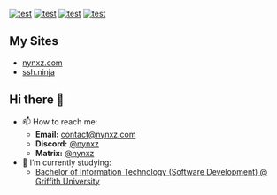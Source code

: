 <a href="https://www.linkedin.com/in/henry-lee-3042b27a/" target="_"><img alt="test" src="https://utfs.io/f/jL4aA76oE2PI0frFODyLZsxveEUG2aQKXyYgjMIzn9fkit1B"/></a>
<a href="mailto:contact@nynxz.com"><img alt="test" src="https://utfs.io/f/jL4aA76oE2PI98QUr03GiVF3GOc06gTuzrUMtPjKEmlsvnS5"/></a>
<a href="https://nynxz.com" target="_"><img alt="test" src="https://utfs.io/f/jL4aA76oE2PIyV5w8qj2VldLhzs0t93nDmqryQiHBwuUxIPc"/></a>
<a href="https://app.hackthebox.com/profile/462133" target="_"><img alt="test" src="https://utfs.io/f/jL4aA76oE2PIOADAP295Lv4QBzj8g9wq36DVk2YMi0mPfXeG"/></a>
## My Sites
<ul>
  <li><a href="https://nynxz.com">nynxz.com</a></li>
  <li><a href="https://ssh.ninja">ssh.ninja</a></li>
</ul>

## Hi there 👋
- 📫 How to reach me: 
  - **Email:**   <contact@nynxz.com>
  - **Discord:** [@nynxz](https://discord.com/users/282803112828469248)
  - **Matrix:**  [@nynxz](https://matrix.to/nynxz#/@nynxz:matrix.org)
- 🌱 I’m currently studying:
  - [Bachelor of Information Technology (Software Development) @ Griffith University](https://www.griffith.edu.au/study/degrees/bachelor-of-information-technology-1538)



<!--
**Nynxz/Nynxz** is a ✨ _special_ ✨ repository because its `README.md` (this file) appears on your GitHub profile.

Here are some ideas to get you started:

- 🔭 I’m currently working on ...
- 🌱 I’m currently learning ...
- 👯 I’m looking to collaborate on ...
- 🤔 I’m looking for help with ...
- 💬 Ask me about ...
- 📫 How to reach me: ...
- 😄 Pronouns: ...
- ⚡ Fun fact: ...
-->

